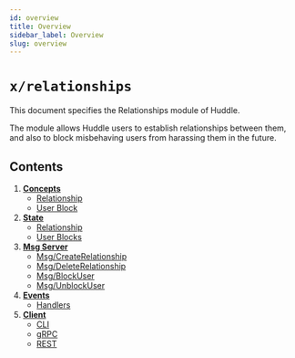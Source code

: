 ```yaml
---
id: overview
title: Overview
sidebar_label: Overview
slug: overview
---
```


# `x/relationships`

This document specifies the Relationships module of Huddle. 

The module allows Huddle users to establish relationships between them, and also to block misbehaving users from harassing them in the future.  

## Contents
1. **[Concepts](02-concepts.md)**
   - [Relationship](02-concepts.md#relationship)
   - [User Block](02-concepts.md#user-block)
2. **[State](03-state.md)**
   - [Relationship](03-state.md#relationships)
   - [User Blocks](03-state.md#user-blocks)
3. **[Msg Server](04-messages.md)**
   - [Msg/CreateRelationship](04-messages.md#msgcreaterelationship)
   - [Msg/DeleteRelationship](04-messages.md#msgdeleterelationship)
   - [Msg/BlockUser](04-messages.md#msgblockuser)
   - [Msg/UnblockUser](04-messages.md#msgunblockuser)
4. **[Events](05-events.md)**
   - [Handlers](05-events.md#handlers)
5. **[Client](06-client.md)**
   - [CLI](06-client.md#cli)
   - [gRPC](06-client.md#grpc)
   - [REST](06-client.md#rest)